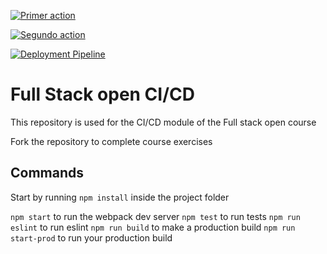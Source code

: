 [![Primer action](https://github.com/Raulcmm/pokedex-for-ci/actions/workflows/hello.yml/badge.svg)](https://github.com/Raulcmm/pokedex-for-ci/actions/workflows/hello.yml)

[![Segundo action](https://github.com/Raulcmm/pokedex-for-ci/actions/workflows/pipeline.yml/badge.svg)](https://github.com/Raulcmm/pokedex-for-ci/actions/workflows/pipeline.yml)


[![Deployment Pipeline](https://github.com/midudev/pokedex-for-ci/actions/workflows/pipeline.yml/badge.svg)](https://github.com/midudev/pokedex-for-ci/actions/workflows/pipeline.yml)

# Full Stack open CI/CD

This repository is used for the CI/CD module of the Full stack open course

Fork the repository to complete course exercises

## Commands

Start by running `npm install` inside the project folder

`npm start` to run the webpack dev server
`npm test` to run tests
`npm run eslint` to run eslint
`npm run build` to make a production build
`npm run start-prod` to run your production build
